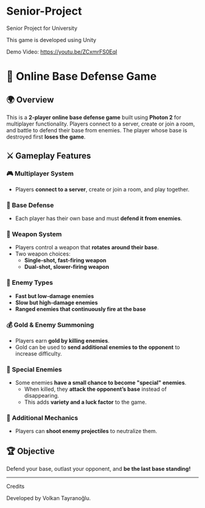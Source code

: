 # Senior-Project
Senior Project for University

This game is developed using Unity

Demo Video: https://youtu.be/ZCxmrFS0EqI

# 🏰 Online Base Defense Game  

## 🌍 Overview  
This is a **2-player online base defense game** built using **Photon 2** for multiplayer functionality. Players connect to a server, create or join a room, and battle to defend their base from enemies. The player whose base is destroyed first **loses the game**.  

## ⚔️ Gameplay Features  
### 🎮 Multiplayer System  
- Players **connect to a server**, create or join a room, and play together.  

### 🏰 Base Defense  
- Each player has their own base and must **defend it from enemies**.  

### 🔫 Weapon System  
- Players control a weapon that **rotates around their base**.  
- Two weapon choices:  
  - **Single-shot, fast-firing weapon**  
  - **Dual-shot, slower-firing weapon**  

### 👾 Enemy Types  
- **Fast but low-damage enemies**  
- **Slow but high-damage enemies**  
- **Ranged enemies that continuously fire at the base**  

### 💰 Gold & Enemy Summoning  
- Players earn **gold by killing enemies**.  
- Gold can be used to **send additional enemies to the opponent** to increase difficulty.  

### 🦠 Special Enemies  
- Some enemies **have a small chance to become "special" enemies**.  
  - When killed, they **attack the opponent’s base** instead of disappearing.  
  - This adds **variety and a luck factor** to the game.  

### 🎯 Additional Mechanics  
- Players can **shoot enemy projectiles** to neutralize them.

## 🏆 Objective  
Defend your base, outlast your opponent, and **be the last base standing!**  

---

Credits

Developed by Volkan Tayranoğlu.
